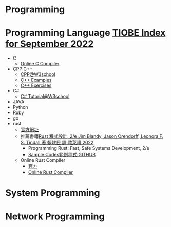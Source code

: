 # Programming
# Programming Language [TIOBE Index for September 2022]()
- C
  - [Online C Compiler](https://www.onlinegdb.com/online_c_compiler) 
- CPP:C++
  - [CPP@W3school](https://www.w3schools.com/cpp/default.asp)
  - [C++ Examples](https://www.w3schools.com/cpp/cpp_examples.asp)
  - [C++ Exercises](https://www.w3schools.com/cpp/cpp_exercises.asp)
- C#
  - [C# Tutorial@W3school](https://www.w3schools.com/cs/index.php)
- JAVA
- Python
- Ruby
- go
- rust
  - [官方網址](https://www.rust-lang.org/) 
  - 推薦書籍[Rust 程式設計, 2/e  Jim Blandy, Jason Orendorff, Leonora F. S. Tindall 著 賴屹民 譯 歐萊禮 2022](https://www.tenlong.com.tw/products/9786263242326?list_name=c-rust)
    - Programming Rust: Fast, Safe Systems Development, 2/e
    - [Sample Codes範例程式:GITHUB](https://github.com/ProgrammingRust/examples)
  - Online Rust Compiler
    - [官方](https://play.rust-lang.org/) 
    - [Online Rust Compiler](https://www.tutorialspoint.com/compile_rust_online.php)

# System Programming

# Network Programming
